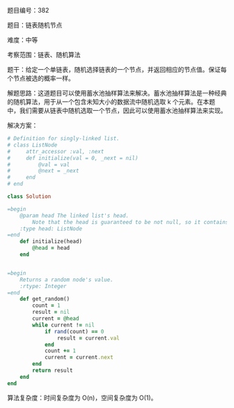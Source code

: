 题目编号：382

题目：链表随机节点

难度：中等

考察范围：链表、随机算法

题干：给定一个单链表，随机选择链表的一个节点，并返回相应的节点值。保证每个节点被选的概率一样。

解题思路：这道题目可以使用蓄水池抽样算法来解决。蓄水池抽样算法是一种经典的随机算法，用于从一个包含未知大小的数据流中随机选取 k 个元素。在本题中，我们需要从链表中随机选取一个节点，因此可以使用蓄水池抽样算法来实现。

解决方案：

```ruby
# Definition for singly-linked list.
# class ListNode
#     attr_accessor :val, :next
#     def initialize(val = 0, _next = nil)
#         @val = val
#         @next = _next
#     end
# end

class Solution

=begin
    @param head The linked list's head.
        Note that the head is guaranteed to be not null, so it contains at least one node.
    :type head: ListNode
=end
    def initialize(head)
        @head = head
    end


=begin
    Returns a random node's value.
    :rtype: Integer
=end
    def get_random()
        count = 1
        result = nil
        current = @head
        while current != nil
            if rand(count) == 0
                result = current.val
            end
            count += 1
            current = current.next
        end
        return result
    end
end
```

算法复杂度：时间复杂度为 O(n)，空间复杂度为 O(1)。